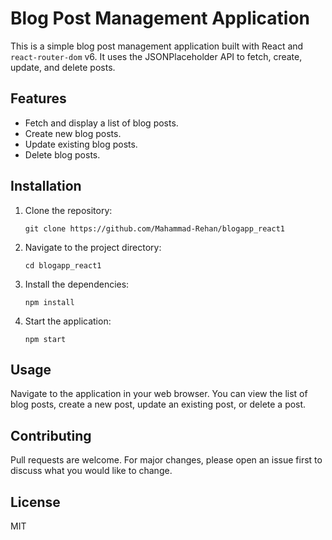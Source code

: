 # Blog Post Management Application

This is a simple blog post management application built with React and `react-router-dom` v6. It uses the JSONPlaceholder API to fetch, create, update, and delete posts.

## Features

- Fetch and display a list of blog posts.
- Create new blog posts.
- Update existing blog posts.
- Delete blog posts.

## Installation

1. Clone the repository:
    ```
    git clone https://github.com/Mahammad-Rehan/blogapp_react1
    ```
2. Navigate to the project directory:
    ```
    cd blogapp_react1
    ```
3. Install the dependencies:
    ```
    npm install
    ```
4. Start the application:
    ```
    npm start
    ```

## Usage

Navigate to the application in your web browser. You can view the list of blog posts, create a new post, update an existing post, or delete a post.

## Contributing

Pull requests are welcome. For major changes, please open an issue first to discuss what you would like to change.

## License

MIT
